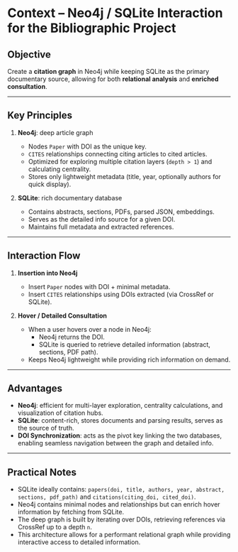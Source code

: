 # Context – Neo4j / SQLite Interaction for the Bibliographic Project

## Objective

Create a **citation graph** in Neo4j while keeping SQLite as the primary documentary source, allowing for both **relational analysis** and **enriched consultation**.

---

## Key Principles

1. **Neo4j**: deep article graph
   - Nodes `Paper` with DOI as the unique key.
   - `CITES` relationships connecting citing articles to cited articles.
   - Optimized for exploring multiple citation layers (`depth > 1`) and calculating centrality.
   - Stores only lightweight metadata (title, year, optionally authors for quick display).

2. **SQLite**: rich documentary database
   - Contains abstracts, sections, PDFs, parsed JSON, embeddings.
   - Serves as the detailed info source for a given DOI.
   - Maintains full metadata and extracted references.

---

## Interaction Flow

1. **Insertion into Neo4j**
   - Insert `Paper` nodes with DOI + minimal metadata.
   - Insert `CITES` relationships using DOIs extracted (via CrossRef or SQLite).

2. **Hover / Detailed Consultation**
   - When a user hovers over a node in Neo4j:
     - Neo4j returns the DOI.
     - SQLite is queried to retrieve detailed information (abstract, sections, PDF path).
   - Keeps Neo4j lightweight while providing rich information on demand.

---

## Advantages

- **Neo4j**: efficient for multi-layer exploration, centrality calculations, and visualization of citation hubs.
- **SQLite**: content-rich, stores documents and parsing results, serves as the source of truth.
- **DOI Synchronization**: acts as the pivot key linking the two databases, enabling seamless navigation between the graph and detailed info.

---

## Practical Notes

- SQLite ideally contains: `papers(doi, title, authors, year, abstract, sections, pdf_path)` and `citations(citing_doi, cited_doi)`.
- Neo4j contains minimal nodes and relationships but can enrich hover information by fetching from SQLite.
- The deep graph is built by iterating over DOIs, retrieving references via CrossRef up to a depth `n`.
- This architecture allows for a performant relational graph while providing interactive access to detailed information.